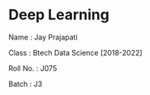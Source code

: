 # Deep Learning

Name : Jay Prajapati

Class : Btech Data Science [2018-2022]

Roll No. : J075

Batch : J3
